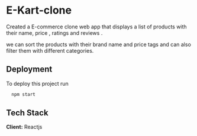 
# E-Kart-clone


Created a E-commerce clone web app that displays a list of products with their name, price , ratings and reviews .

we can sort the products with their brand name and price tags and can also filter them with different categories.




## Deployment

To deploy this project run

```bash
  npm start
```


## Tech Stack

**Client:** Reactjs


